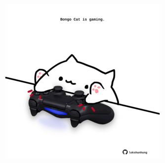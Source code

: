 <!-- built at 02/09/2023, 23:00:49 UTC -->
<p align="center">
  <img width="500" height="500" src="./ReadmeImage.svg">
</p>
